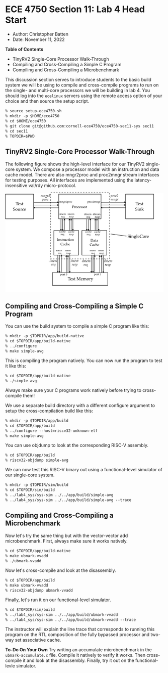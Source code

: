 
ECE 4750 Section 11: Lab 4 Head Start
==========================================================================

 - Author: Christopher Batten
 - Date: November 11, 2022

**Table of Contents**

 - TinyRV2 Single-Core Processor Walk-Through
 - Compiling and Cross-Compiling a Simple C Program
 - Compiling and Cross-Compiling a Microbenchmark

This discussion section serves to introduce students to the basic build
system we will be using to compile and cross-compile programs to run on
the single- and multi-core processors we will be building in lab 4. You
should log into the `ecelinux` servers using the remote access option of
your choice and then source the setup script.

    % source setup-ece4750.sh
    % mkdir -p $HOME/ece4750
    % cd $HOME/ece4750
    % git clone git@github.com:cornell-ece4750/ece4750-sec11-sys sec11
    % cd sec11
    % TOPDIR=$PWD

TinyRV2 Single-Core Processor Walk-Through
--------------------------------------------------------------------------

The following figure shows the high-level interface for our TinyRV2
single-core system. We compose a processor model with an instruction and
data cache model. There are also mngr2proc and proc2mngr stream
interfaces for testing purposes. All interfaces are implemented using the
latency-insensitive val/rdy micro-protocol.

![](assets/fig/lab4-score.png)

Compiling and Cross-Compiling a Simple C Program
--------------------------------------------------------------------------

You can use the build system to compile a simple C program like this:

    % mkdir -p $TOPDIR/app/build-native
    % cd $TOPDIR/app/build-native
    % ../configure
    % make simple-avg

This is compiling the program natively. You can now run the program to
test it like this:

    % cd $TOPDIR/app/build-native
    % ./simple-avg

Always make sure your C programs work natively before trying to
cross-compile them!

We use a separate build directory with a different configure argument to
setup the cross-compilation build like this:

    % mkdir -p $TOPDIR/app/build
    % cd $TOPDIR/app/build
    % ../configure --host=riscv32-unknown-elf
    % make simple-avg

You can use objdump to look at the corresponding RISC-V assembly.

    % cd $TOPDIR/app/build
    % riscv32-objdump simple-avg

We can now test this RISC-V binary out using a functional-level simulator
of our single-core system.

    % mkdir -p $TOPDIR/sim/build
    % cd $TOPDIR/sim/build
    % ../lab4_sys/sys-sim ../../app/build/simple-avg
    % ../lab4_sys/sys-sim ../../app/build/simple-avg --trace

Compiling and Cross-Compiling a Microbenchmark
--------------------------------------------------------------------------

Now let's try the same thing but with the vector-vector add
microbenchmark. First, always make sure it works natively.

    % cd $TOPDIR/app/build-native
    % make ubmark-vvadd
    % ./ubmark-vvadd

Now let's cross-compile and look at the disassembly.

    % cd $TOPDIR/app/build
    % make ubmark-vvadd
    % riscv32-objdump ubmark-vvadd

Finally, let's run it on our functional-level simulator.

    % cd $TOPDIR/sim/build
    % ../lab4_sys/sys-sim ../../app/build/ubmark-vvadd
    % ../lab4_sys/sys-sim ../../app/build/ubmark-vvadd --trace

The instructor will explain the line trace that corresponds to running
this program on the RTL composition of the fully bypassed processor and
two-way set associative cache.

**To-Do On Your Own** Try writing an accumulate microbenchmark in the
`ubmark-accumulate.c` file. Compile it natively to verify it works.
Then cross-compile it and look at the disassembly. Finally, try it out
on the functional-levle simulator.

